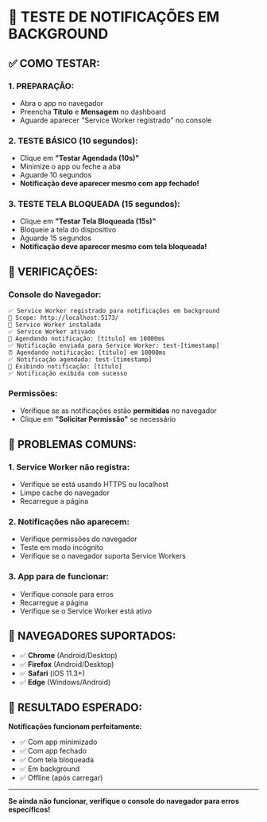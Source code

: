 # 🔔 TESTE DE NOTIFICAÇÕES EM BACKGROUND

## ✅ COMO TESTAR:

### **1. PREPARAÇÃO:**
- Abra o app no navegador
- Preencha **Título** e **Mensagem** no dashboard
- Aguarde aparecer "Service Worker registrado" no console

### **2. TESTE BÁSICO (10 segundos):**
- Clique em **"Testar Agendada (10s)"**
- Minimize o app ou feche a aba
- Aguarde 10 segundos
- **Notificação deve aparecer mesmo com app fechado!**

### **3. TESTE TELA BLOQUEADA (15 segundos):**
- Clique em **"Testar Tela Bloqueada (15s)"**
- Bloqueie a tela do dispositivo
- Aguarde 15 segundos
- **Notificação deve aparecer mesmo com tela bloqueada!**

## 🔧 VERIFICAÇÕES:

### **Console do Navegador:**
```
✅ Service Worker registrado para notificações em background
📱 Scope: http://localhost:5173/
🔧 Service Worker instalado
✅ Service Worker ativado
📅 Agendando notificação: [título] em 10000ms
✅ Notificação enviada para Service Worker: test-[timestamp]
⏰ Agendando notificação: [título] em 10000ms
✅ Notificação agendada: test-[timestamp]
🔔 Exibindo notificação: [título]
✅ Notificação exibida com sucesso
```

### **Permissões:**
- Verifique se as notificações estão **permitidas** no navegador
- Clique em **"Solicitar Permissão"** se necessário

## 🚨 PROBLEMAS COMUNS:

### **1. Service Worker não registra:**
- Verifique se está usando HTTPS ou localhost
- Limpe cache do navegador
- Recarregue a página

### **2. Notificações não aparecem:**
- Verifique permissões do navegador
- Teste em modo incógnito
- Verifique se o navegador suporta Service Workers

### **3. App para de funcionar:**
- Verifique console para erros
- Recarregue a página
- Verifique se o Service Worker está ativo

## 📱 NAVEGADORES SUPORTADOS:

- ✅ **Chrome** (Android/Desktop)
- ✅ **Firefox** (Android/Desktop)
- ✅ **Safari** (iOS 11.3+)
- ✅ **Edge** (Windows/Android)

## 🎯 RESULTADO ESPERADO:

**Notificações funcionam perfeitamente:**
- ✅ Com app minimizado
- ✅ Com app fechado
- ✅ Com tela bloqueada
- ✅ Em background
- ✅ Offline (após carregar)

---

**Se ainda não funcionar, verifique o console do navegador para erros específicos!**
